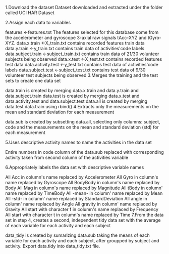 1.Download the dataset Dataset downloaded and extracted under the folder called UCI HAR Dataset

2.Assign each data to variables

features <-features.txt The features selected for this database come from the accelerometer and gyroscope 3-axial raw signals tAcc-XYZ and tGyro-XYZ.
data.x.train <-X_train.txt contains recorded features train data
data.y.train <-y_train.txt contains train data of activities'code labels
data.subject.train <-subject_train.txt contains train data of 21/30 volunteer subjects being observed
data.x.test <-X_test.txt contains recorded features test data
data.activity.test <-y_test.txt contains test data of activities'code labels
data.subject.test <-subject_test.txt contains test data of 9/30 volunteer test subjects being observed
3.Merges the training and the test sets to create one data set

data.train is created by merging data.x.train and data.y.train and data.subject.train
data.test is created by merging data.x.test and data.activity.test and data.subject.test
data.all is created by merging data.test data.train using rbind()
4.Extracts only the measurements on the mean and standard deviation for each measurement

data.sub is created by subsetting data.all, selecting only columns: subject, code and the measurements on the mean and standard deviation (std) for each measurement

5.Uses descriptive activity names to name the activities in the data set

Entire numbers in code column of the data.sub replaced with corresponding activity taken from second column of the activities variable

6.Appropriately labels the data set with descriptive variable names

All Acc in column's name replaced by Accelerometer
All Gyro in column's name replaced by Gyroscope
All BodyBody in column's name replaced by Body
All Mag in column's name replaced by Magnitude
All tBody in column' name replaced by TimeBody
All -mean- in column' name replaced by Mean
All -std- in column' name replaced by StandardDeviation
All angle in column' name replaced by Angle
All gravity in column' name replaced by Gravity
All start with character f in column's name replaced by Frequency
All start with character t in column's name replaced by Time
7.From the data set in step 4, creates a second, independent tidy data set with the average of each variable for each activity and each subject

data_tidy is created by sumarizing data.sub taking the means of each variable for each activity and each subject, after groupped by subject and activity.
Export data.tidy into data_tidy.txt file.
